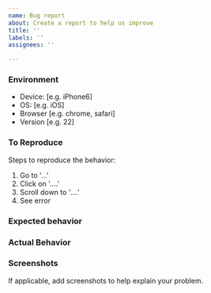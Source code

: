 ```yaml
---
name: Bug report
about: Create a report to help us improve
title: ''
labels: ''
assignees: ''

---
```


### Environment

- Device: [e.g. iPhone6]
- OS: [e.g. iOS]
- Browser [e.g. chrome, safari]
- Version [e.g. 22]

### To Reproduce

Steps to reproduce the behavior:
1. Go to '...'
2. Click on '....'
3. Scroll down to '....'
4. See error

### Expected behavior

### Actual Behavior

### Screenshots

If applicable, add screenshots to help explain your problem.
